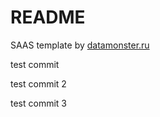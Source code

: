 # README #

SAAS template by [datamonster.ru](https://datamonster.ru)

test commit

test commit 2

test commit 3
